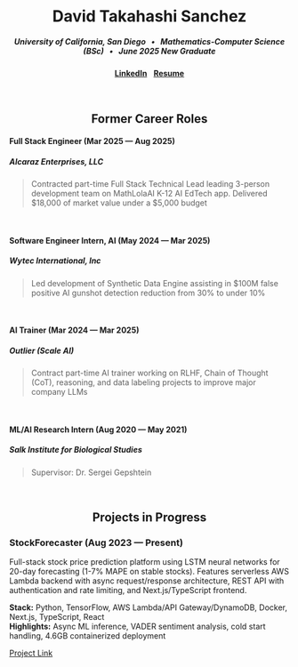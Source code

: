 <div align = "center">

  # David Takahashi Sanchez
  ##### University of California, San Diego &nbsp; • &nbsp; Mathematics-Computer Science (BSc) &nbsp; • &nbsp; June 2025 New Graduate
  [**LinkedIn**](https://www.linkedin.com/davchez) &nbsp; [**Resume**](https://www.linkedin.com/in/davchez/overlay/1759949291243/single-media-viewer/?profileId=ACoAADQtUrABgbs3OOMG_xTCvcwpVrLOJ2U2tRY)

</div>

&nbsp;

<div align = "center">
  
  ## Former Career Roles

</div>

#### Full Stack Engineer (Mar 2025 — Aug 2025)
##### Alcaraz Enterprises, LLC
> Contracted part-time Full Stack Technical Lead leading 3-person development team on MathLolaAI K-12 AI EdTech app.  Delivered $18,000 of market value under a $5,000 budget

&nbsp;

#### Software Engineer Intern, AI (May 2024 — Mar 2025)
##### Wytec International, Inc
> Led development of Synthetic Data Engine assisting in $100M false positive AI gunshot detection reduction from 30% to under 10%

&nbsp;

#### AI Trainer (Mar 2024 — Mar 2025)
##### Outlier (Scale AI)
> Contract part-time AI trainer working on RLHF, Chain of Thought (CoT), reasoning, and data labeling projects to improve major company LLMs

&nbsp;

#### ML/AI Research Intern (Aug 2020 — May 2021)
##### Salk Institute for Biological Studies
> Supervisor: Dr. Sergei Gepshtein

&nbsp;

<div align = "center"> 
  
  ## Projects in Progress

</div>
  
### StockForecaster (Aug 2023 — Present)

Full-stack stock price prediction platform using LSTM neural networks for 20-day forecasting (1-7% MAPE on stable stocks). Features serverless AWS Lambda backend with async request/response architecture, REST API with authentication and rate limiting, and Next.js/TypeScript frontend.

**Stack:** Python, TensorFlow, AWS Lambda/API Gateway/DynamoDB, Docker, Next.js, TypeScript, React  
**Highlights:** Async ML inference, VADER sentiment analysis, cold start handling, 4.6GB containerized deployment

[Project Link](https://github.com/davchez/stockforecaster)
